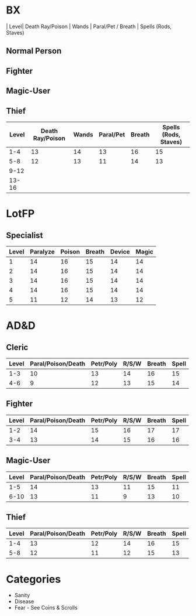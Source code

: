 
# BX
| Level| Death Ray/Poison | Wands | Paral/Pet / Breath | Spells (Rods, Staves)


## Normal Person

## Fighter

## Magic-User

## Thief
| Level | Death Ray/Poison | Wands | Paral/Pet |  Breath | Spells (Rods, Staves) |
|-------|------------------|-------|-----------|---------|-----------------------|
|  1-4  |   13             | 14    | 13        | 16      | 15
|  5-8  |   12             | 13    | 11        | 14      | 13
|  9-12 |
| 13-16 |


# LotFP

## Specialist
| Level | Paralyze | Poison | Breath | Device | Magic |
|-------|----------|--------|--------|--------|-------|
|  1    |   14     | 16     | 15     | 14     | 14    |
|  2    |   14     | 16     | 15     | 14     | 14    |
|  3    |   14     | 16     | 15     | 14     | 14    | 
|  4    |   14     | 16     | 15     | 14     | 14    |
|  5    |   11     | 12     | 14     | 13     | 12    |

# AD&D

## Cleric
| Level | Paral/Poison/Death | Petr/Poly | R/S/W  | Breath | Spell |
|-------|--------------------|-----------|--------|--------|-------|
|  1-3  |   10               | 13        | 14     | 16     | 15
|  4-6  |    9               | 12        | 13     | 15     | 14

## Fighter
| Level | Paral/Poison/Death | Petr/Poly | R/S/W  | Breath | Spell |
|-------|--------------------|-----------|--------|--------|-------|
|  1-2  |   14               | 15        | 16     | 17     | 17
|  3-4  |   13               | 14        | 15     | 16     | 16

## Magic-User
| Level | Paral/Poison/Death | Petr/Poly | R/S/W  | Breath | Spell |
|-------|--------------------|-----------|--------|--------|-------|
|  1-5  |   14               | 13        | 11     | 15     | 11
|  6-10 |   13               | 11        |  9     | 13     | 10

## Thief
| Level | Paral/Poison/Death | Petr/Poly | R/S/W  | Breath | Spell |
|-------|--------------------|-----------|--------|--------|-------|
|  1-4  |   13               | 12        | 14     | 16     | 15
|  5-8  |   12               | 11        | 12     | 15     | 13


# Categories
* Sanity
* Disease
* Fear - See Coins & Scrolls
